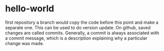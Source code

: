 # hello-world
first repository
a branch would copy the code before this point and make a separate one. This can be used to do version update.
On github, saved changes are called commits. Generally, a commit is always associated with a commit message, which is a description explaining why a particular change was made.
